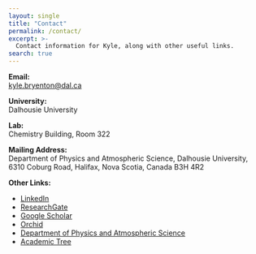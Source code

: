 ```yaml
---
layout: single
title: "Contact"
permalink: /contact/
excerpt: >-
  Contact information for Kyle, along with other useful links.
search: true
---
```


**Email:**  
  [kyle.bryenton@dal.ca](mailto:kyle.bryenton@dal.ca)

**University:**  
  Dalhousie University

**Lab:**  
  Chemistry Building, Room 322

**Mailing Address:**  
  Department of Physics and Atmospheric Science, Dalhousie University,  
  6310 Coburg Road, Halifax, Nova Scotia, Canada B3H 4R2

**Other Links:**
  * [LinkedIn](https://www.linkedin.com/in/kyle-bryenton/)
  * [ResearchGate](https://www.researchgate.net/profile/Kyle-Bryenton)
  * [Google Scholar](https://scholar.google.com/citations?user=QPcC_HkAAAAJ)
  * [Orchid](https://orcid.org/0000-0001-5716-5314)
  * [Department of Physics and Atmospheric Science](https://physics.dal.ca)
  * [Academic Tree](https://academictree.org/chemistry/tree.php?pid=911459&pnodecount=6)

